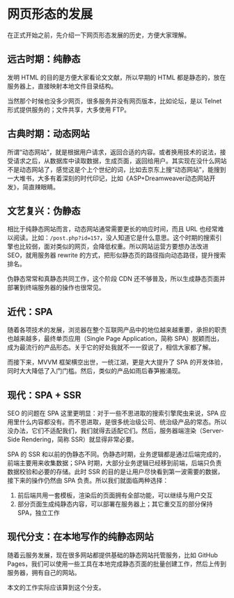 网页形态的发展
========

在正式开始之前，先介绍一下网页形态发展的历史，方便大家理解。

远古时期：纯静态
--------

发明 HTML 的目的是方便大家看论文文献，所以早期的 HTML 都是静态的，放在服务器上，直接映射本地文件目录结构。

当然那个时候也没多少网页，很多服务并没有网页版本，比如论坛，是以 Telnet 形式提供服务的；文件共享，大多使用 FTP。

古典时期：动态网站
--------

所谓“动态网站”，就是根据用户请求，返回合适的内容。或者换用技术的说法，接受请求之后，从数据库中读取数据，生成页面，返回给用户。其实现在没什么网站不是动态网站了，感觉这是个上个世纪的词，比如去京东上搜“动态网站”，能搜到一大堆书，大多有着深刻的时代印记，比如《ASP+Dreamweaver动态网站开发》，简直辣眼睛。

文艺复兴：伪静态
--------

相比于纯静态网站而言，动态网站通常需要更长的响应时间，而且 URL 也经常难以阅读。比如：`/post.php?id=157`，没人知道它是什么意思。这个时期的搜索引擎也比较弱，面对类似的网页，会降低权重。所以网站运营方要想办法改进 SEO，就用服务器 rewrite 的方式，把形似静态页的路径指向动态路径，提升搜索排名。

伪静态常常和真静态共同工作，这个阶段 CDN 还不够普及，所以生成静态页面并部署到终端服务器的操作也很常见。

近代：SPA
--------

随着各项技术的发展，浏览器在整个互联网产品中的地位越来越重要，承担的职责也越来越多，最终单页应用（Single Page Application，简称 SPA）脱颖而出，成为最流行的产品形态。关于它的好处我就不一一叙说了，相信大家都了解。

而接下来，MVVM 框架横空出世，一统江湖，更是大大提升了 SPA 的开发体验，同时大大降低了入门门槛。然后，类似的产品如雨后春笋搬涌现。

现代：SPA + SSR
--------

SEO 的问题在 SPA 这里更明显：对于一些不思进取的搜索引擎爬虫来说，SPA 应用里什么内容都没有。而不思进取，是很多统治级公司、统治级产品的常态。所以没办法，它们不适配我们，我们就得去适配它们。然后，服务器端渲染（Server-Side Rendering，简称 SSR）就显得非常必要。

SPA 的 SSR 和以前的伪静态不同。伪静态时期，业务逻辑都是通过后端完成的，前端主要用来收集数据；SPA 时期，大部分业务逻辑已经移到前端，后端只负责数据校验和必要的存储。此时 SSR 的目的是让用户尽快看到第一波需要的数据，接下来的操作仍然由 SPA 负责。所以我们就面临两种选择：

1. 前后端共用一套模板，渲染后的页面拥有全部功能，可以继续与用户交互
2. 部分页面生成纯静态内容，可以部署在服务器上；其它重交互的部分保持 SPA，独立工作

现代分支：在本地写作的纯静态网站
--------

随着云服务发展，现在很多网站都提供基础的静态网站托管服务，比如 GitHub Pages，我们可以使用一些工具在本地完成静态页面的批量创建工作，然后上传到服务器，拥有自己的网站。

本文的工作实际应该算到这个分支。
